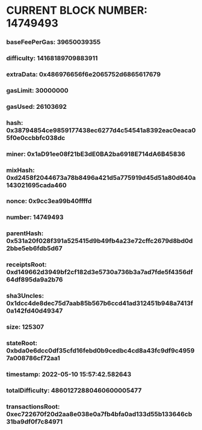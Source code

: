 # CURRENT BLOCK NUMBER: 14749493

### baseFeePerGas: 39650039355
### difficulty: 14168189709883911
### extraData: 0x486976656f6e2065752d6865617679
### gasLimit: 30000000
### gasUsed: 26103692
### hash: 0x38794854ce9859177438ec6277d4c54541a8392eac0eaca05f0e0ccbbfc038dc
### miner: 0x1aD91ee08f21bE3dE0BA2ba6918E714dA6B45836
### mixHash: 0xd2458f2044673a78b8496a421d5a775919d45d51a80d640a143021695cada460
### nonce: 0x9cc3ea99b40ffffd
### number: 14749493
### parentHash: 0x531a20f028f391a525415d9b49fb4a23e72cffc2679d8bd0d2bbe5eb6fdb5d67
### receiptsRoot: 0xd149662d3949bf2cf182d3e5730a736b3a7ad7fde5f4356df64df895da9a2b76
### sha3Uncles: 0x1dcc4de8dec75d7aab85b567b6ccd41ad312451b948a7413f0a142fd40d49347
### size: 125307
### stateRoot: 0xbda0e6dcc0df35cfd16febd0b9cedbc4cd8a43fc9df9c49597a008786cf72aa1
### timestamp: 2022-05-10 15:57:42.582643
### totalDifficulty: 48601272880460600005477
### transactionsRoot: 0xec722670f20d2aa8e038e0a7fb4bfa0ad133d55b133646cb31ba9df0f7c84971
